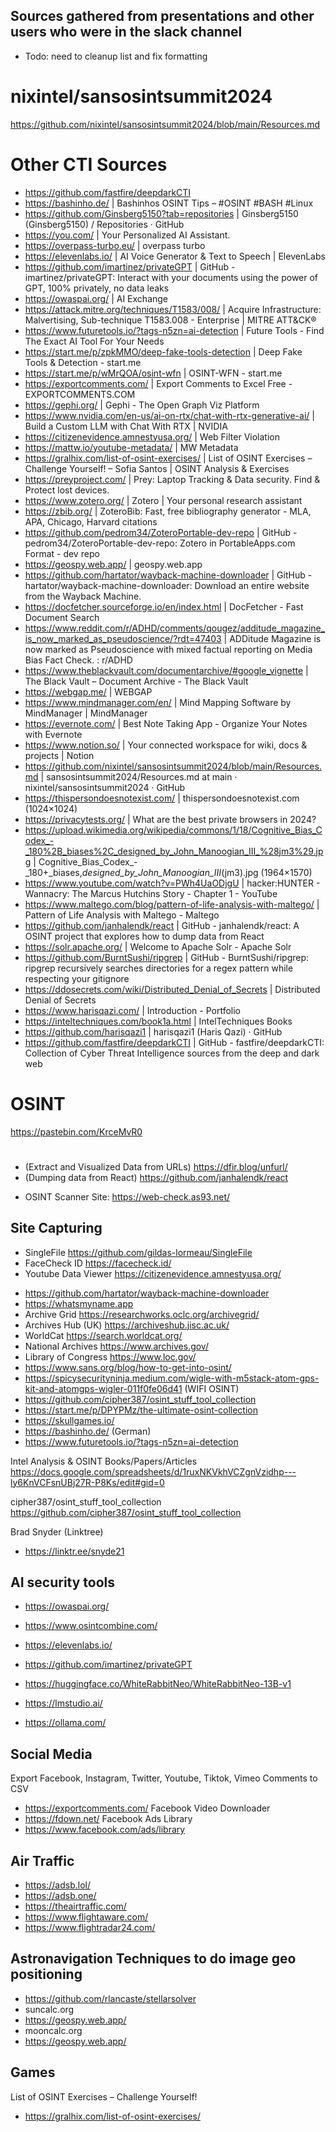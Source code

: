 ## Sources gathered from presentations and other users who were in the slack channel ##
- Todo: need to cleanup list and fix formatting

# nixintel/sansosintsummit2024
https://github.com/nixintel/sansosintsummit2024/blob/main/Resources.md

# Other CTI Sources
- https://github.com/fastfire/deepdarkCTI
- https://bashinho.de/ | Bashinhos OSINT Tips – #OSINT #BASH #Linux
- https://github.com/Ginsberg5150?tab=repositories | Ginsberg5150 (Ginsberg5150) / Repositories · GitHub
- https://you.com/ | Your Personalized AI Assistant.
- https://overpass-turbo.eu/ | overpass turbo
- https://elevenlabs.io/ | AI Voice Generator & Text to Speech | ElevenLabs
- https://github.com/imartinez/privateGPT | GitHub - imartinez/privateGPT: Interact with your documents using the power of GPT, 100% privately, no data leaks
- https://owaspai.org/ | AI Exchange
- https://attack.mitre.org/techniques/T1583/008/ | Acquire Infrastructure: Malvertising, Sub-technique T1583.008 - Enterprise | MITRE ATT&CK®
- https://www.futuretools.io/?tags-n5zn=ai-detection | Future Tools - Find The Exact AI Tool For Your Needs
- https://start.me/p/zpkMMO/deep-fake-tools-detection | Deep Fake Tools & Detection - start.me
- https://start.me/p/wMrQOA/osint-wfn | OSINT-WFN - start.me
- https://exportcomments.com/ | Export Comments to Excel Free - EXPORTCOMMENTS.COM
- https://gephi.org/ | Gephi - The Open Graph Viz Platform
- https://www.nvidia.com/en-us/ai-on-rtx/chat-with-rtx-generative-ai/ | Build a Custom LLM with Chat With RTX | NVIDIA
- https://citizenevidence.amnestyusa.org/ | Web Filter Violation
- https://mattw.io/youtube-metadata/ | MW Metadata
- https://gralhix.com/list-of-osint-exercises/ | List of OSINT Exercises – Challenge Yourself! – Sofia Santos | OSINT Analysis & Exercises
- https://preyproject.com/ | Prey: Laptop Tracking & Data security. Find & Protect lost devices.
- https://www.zotero.org/ | Zotero | Your personal research assistant
- https://zbib.org/ | ZoteroBib: Fast, free bibliography generator - MLA, APA, Chicago, Harvard citations
- https://github.com/pedrom34/ZoteroPortable-dev-repo | GitHub - pedrom34/ZoteroPortable-dev-repo: Zotero in PortableApps.com Format - dev repo
- https://geospy.web.app/ | geospy.web.app
- https://github.com/hartator/wayback-machine-downloader | GitHub - hartator/wayback-machine-downloader: Download an entire website from the Wayback Machine.
- https://docfetcher.sourceforge.io/en/index.html | DocFetcher - Fast Document Search
- https://www.reddit.com/r/ADHD/comments/qougez/additude_magazine_is_now_marked_as_pseudoscience/?rdt=47403 | ADDitude Magazine is now marked as Pseudoscience with mixed factual reporting on Media Bias Fact Check. : r/ADHD
- https://www.theblackvault.com/documentarchive/#google_vignette | The Black Vault – Document Archive - The Black Vault
- https://webgap.me/ | WEBGAP
- https://www.mindmanager.com/en/ | Mind Mapping Software by MindManager | MindManager
- https://evernote.com/ | Best Note Taking App - Organize Your Notes with Evernote
- https://www.notion.so/ | Your connected workspace for wiki, docs & projects | Notion
- https://github.com/nixintel/sansosintsummit2024/blob/main/Resources.md | sansosintsummit2024/Resources.md at main · nixintel/sansosintsummit2024 · GitHub
- https://thispersondoesnotexist.com/ | thispersondoesnotexist.com (1024×1024)
- https://privacytests.org/ | What are the best private browsers in 2024?
- https://upload.wikimedia.org/wikipedia/commons/1/18/Cognitive_Bias_Codex_-_180%2B_biases%2C_designed_by_John_Manoogian_III_%28jm3%29.jpg | Cognitive_Bias_Codex_-_180+_biases,_designed_by_John_Manoogian_III_(jm3).jpg (1964×1570)
- https://www.youtube.com/watch?v=PWh4UaODjgU | hacker:HUNTER - Wannacry: The Marcus Hutchins Story - Chapter 1 - YouTube
- https://www.maltego.com/blog/pattern-of-life-analysis-with-maltego/ | Pattern of Life Analysis with Maltego - Maltego
- https://github.com/janhalendk/react | GitHub - janhalendk/react: A OSINT project that explores how to dump data from React
- https://solr.apache.org/ | Welcome to Apache Solr - Apache Solr
- https://github.com/BurntSushi/ripgrep | GitHub - BurntSushi/ripgrep: ripgrep recursively searches directories for a regex pattern while respecting your gitignore
- https://ddosecrets.com/wiki/Distributed_Denial_of_Secrets | Distributed Denial of Secrets
- https://www.harisqazi.com/ | Introduction - Portfolio
- https://inteltechniques.com/book1a.html | IntelTechniques Books
- https://github.com/harisqazi1 | harisqazi1 (Haris Qazi) · GitHub
- https://github.com/fastfire/deepdarkCTI | GitHub - fastfire/deepdarkCTI: Collection of Cyber Threat Intelligence sources from the deep and dark web

# OSINT
https://pastebin.com/KrceMvR0

# 
- (Extract and Visualized Data from URLs) https://dfir.blog/unfurl/
- (Dumping data from React) https://github.com/janhalendk/react



* OSINT Scanner Site:
https://web-check.as93.net/

## Site Capturing ##
* SingleFile
https://github.com/gildas-lormeau/SingleFile
* FaceCheck ID
https://facecheck.id/
* Youtube Data Viewer
https://citizenevidence.amnestyusa.org/

- https://github.com/hartator/wayback-machine-downloader
- https://whatsmyname.app
- Archive Grid https://researchworks.oclc.org/archivegrid/
- Archives Hub (UK) https://archiveshub.jisc.ac.uk/
- WorldCat https://search.worldcat.org/
- National Archives https://www.archives.gov/
- Library of Congress https://www.loc.gov/
- https://www.sans.org/blog/how-to-get-into-osint/
- https://spicysecurityninja.medium.com/wigle-with-m5stack-atom-gps-kit-and-atomgps-wigler-011f0fe06d41 (WIFI OSINT)
- https://github.com/cipher387/osint_stuff_tool_collection
- https://start.me/p/DPYPMz/the-ultimate-osint-collection
- https://skullgames.io/
- https://bashinho.de/ (German)
- https://www.futuretools.io/?tags-n5zn=ai-detection

  
Intel Analysis & OSINT Books/Papers/Articles
https://docs.google.com/spreadsheets/d/1ruxNKVkhVCZgnVzidhp---ly6KnVCFsnUBj27R-P8Ks/edit#gid=0

cipher387/osint_stuff_tool_collection
https://github.com/cipher387/osint_stuff_tool_collection

Brad Snyder (Linktree)
- https://linktr.ee/snyde21

## AI security tools ##
- https://owaspai.org/
- https://www.osintcombine.com/
- https://elevenlabs.io/
- https://github.com/imartinez/privateGPT
- https://huggingface.co/WhiteRabbitNeo/WhiteRabbitNeo-13B-v1

- https://lmstudio.ai/
- https://ollama.com/

## Social Media ##
Export Facebook, Instagram, Twitter, Youtube, Tiktok, Vimeo Comments to CSV
- https://exportcomments.com/
Facebook Video Downloader
- https://fdown.net/
Facebook Ads Library
- https://www.facebook.com/ads/library

## Air Traffic ##
- https://adsb.lol/
- https://adsb.one/
- https://theairtraffic.com/
- https://www.flightaware.com/
- https://www.flightradar24.com/

## Astronavigation Techniques to do image geo positioning ##
- https://github.com/rlancaste/stellarsolver
- suncalc.org
- https://geospy.web.app/
- mooncalc.org
- https://geospy.web.app/

## Games ##
 List of OSINT Exercises – Challenge Yourself!
- https://gralhix.com/list-of-osint-exercises/




